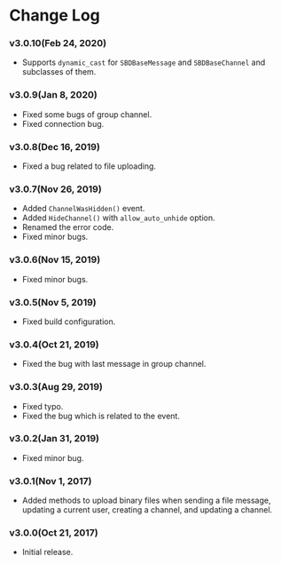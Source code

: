 # Change Log

### v3.0.10(Feb 24, 2020)
* Supports `dynamic_cast` for `SBDBaseMessage` and `SBDBaseChannel` and subclasses of them.

### v3.0.9(Jan 8, 2020)
* Fixed some bugs of group channel.
* Fixed connection bug.

### v3.0.8(Dec 16, 2019)
* Fixed a bug related to file uploading.

### v3.0.7(Nov 26, 2019)
* Added `ChannelWasHidden()` event.
* Added `HideChannel()` with `allow_auto_unhide` option.
* Renamed the error code.
* Fixed minor bugs.

### v3.0.6(Nov 15, 2019)
* Fixed minor bugs.

### v3.0.5(Nov 5, 2019)
* Fixed build configuration.

### v3.0.4(Oct 21, 2019)
* Fixed the bug with last message in group channel.

### v3.0.3(Aug 29, 2019)
* Fixed typo.
* Fixed the bug which is related to the event.

### v3.0.2(Jan 31, 2019)
* Fixed minor bug.

### v3.0.1(Nov 1, 2017)
* Added methods to upload binary files when sending a file message, updating a current user, creating a channel, and updating a channel.

### v3.0.0(Oct 21, 2017)
* Initial release.
